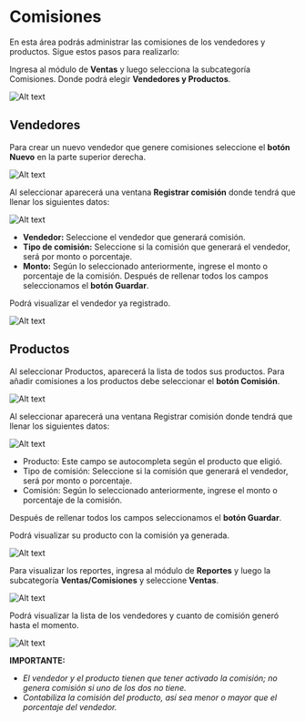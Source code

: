 # Comisiones

En esta área podrás administrar las comisiones de los vendedores y productos. Sigue estos pasos para realizarlo:

Ingresa al módulo de **Ventas** y luego selecciona la subcategoría Comisiones. Donde podrá elegir **Vendedores y Productos**.

![Alt text](img/Comisiones1.jpg)

## Vendedores

Para crear un nuevo vendedor que genere comisiones seleccione el **botón Nuevo** en la parte superior derecha.

![Alt text](img/Comisiones4.jpg)

Al seleccionar aparecerá una ventana **Registrar comisión** donde tendrá que llenar los siguientes datos:

![Alt text](img/Comisiones2.jpg)

- **Vendedor:** Seleccione el vendedor que generará comisión.
- **Tipo de comisión:** Seleccione si la comisión que generará el vendedor, será por monto o porcentaje.
- **Monto:** Según lo seleccionado anteriormente, ingrese el monto o porcentaje de la comisión.
Después de rellenar todos los campos seleccionamos el **botón Guardar**.

Podrá visualizar el vendedor ya registrado.

![Alt text](img/Comisiones3.jpg)

## Productos

Al seleccionar Productos, aparecerá la lista de todos sus productos. Para añadir comisiones a los productos debe seleccionar el **botón Comisión**.

![Alt text](img/Comisiones5.jpg)

Al seleccionar aparecerá una ventana Registrar comisión donde tendrá que llenar los siguientes datos:

![Alt text](img/Comisiones8.jpg)

- Producto: Este campo se autocompleta según el producto que eligió.
- Tipo de comisión: Seleccione si la comisión que generará el vendedor, será por monto o porcentaje.
- Comisión: Según lo seleccionado anteriormente, ingrese el monto o porcentaje de la comisión.

Después de rellenar todos los campos seleccionamos el **botón Guardar**.

Podrá visualizar su producto con la comisión ya generada.

![Alt text](img/Comisiones7.jpg)

Para visualizar los reportes, ingresa al módulo de **Reportes** y luego la subcategoría **Ventas/Comisiones** y seleccione **Ventas**.

![Alt text](img/Comisiones10.jpg)

Podrá visualizar la lista de los vendedores y cuanto de comisión generó hasta el momento.

![Alt text](img/Comisiones9.jpg)

**IMPORTANTE:**
- *El vendedor y el producto tienen que tener activado la comisión; no genera comisión si uno de los dos no tiene.*
- *Contabiliza la comisión del producto, así sea menor o mayor que el porcentaje del vendedor.*
